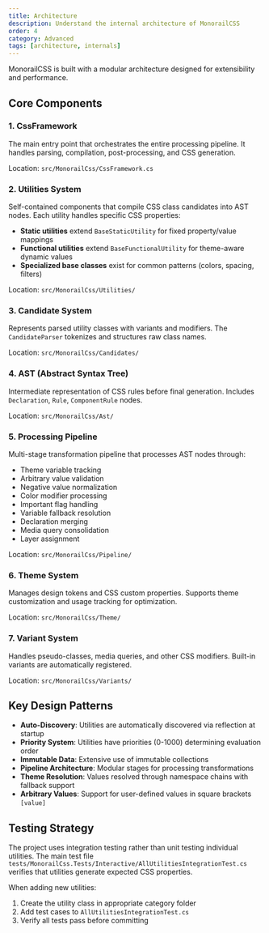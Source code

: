 ```yaml
---
title: Architecture
description: Understand the internal architecture of MonorailCSS
order: 4
category: Advanced
tags: [architecture, internals]
---
```


MonorailCSS is built with a modular architecture designed for extensibility and performance.

## Core Components

### 1. CssFramework

The main entry point that orchestrates the entire processing pipeline. It handles parsing, compilation, post-processing, and CSS generation.

Location: `src/MonorailCss/CssFramework.cs`

### 2. Utilities System

Self-contained components that compile CSS class candidates into AST nodes. Each utility handles specific CSS properties:

- **Static utilities** extend `BaseStaticUtility` for fixed property/value mappings
- **Functional utilities** extend `BaseFunctionalUtility` for theme-aware dynamic values
- **Specialized base classes** exist for common patterns (colors, spacing, filters)

Location: `src/MonorailCss/Utilities/`

### 3. Candidate System

Represents parsed utility classes with variants and modifiers. The `CandidateParser` tokenizes and structures raw class names.

Location: `src/MonorailCss/Candidates/`

### 4. AST (Abstract Syntax Tree)

Intermediate representation of CSS rules before final generation. Includes `Declaration`, `Rule`, `ComponentRule` nodes.

Location: `src/MonorailCss/Ast/`

### 5. Processing Pipeline

Multi-stage transformation pipeline that processes AST nodes through:

- Theme variable tracking
- Arbitrary value validation
- Negative value normalization
- Color modifier processing
- Important flag handling
- Variable fallback resolution
- Declaration merging
- Media query consolidation
- Layer assignment

Location: `src/MonorailCss/Pipeline/`

### 6. Theme System

Manages design tokens and CSS custom properties. Supports theme customization and usage tracking for optimization.

Location: `src/MonorailCss/Theme/`

### 7. Variant System

Handles pseudo-classes, media queries, and other CSS modifiers. Built-in variants are automatically registered.

Location: `src/MonorailCss/Variants/`

## Key Design Patterns

- **Auto-Discovery**: Utilities are automatically discovered via reflection at startup
- **Priority System**: Utilities have priorities (0-1000) determining evaluation order
- **Immutable Data**: Extensive use of immutable collections
- **Pipeline Architecture**: Modular stages for processing transformations
- **Theme Resolution**: Values resolved through namespace chains with fallback support
- **Arbitrary Values**: Support for user-defined values in square brackets `[value]`

## Testing Strategy

The project uses integration testing rather than unit testing individual utilities. The main test file `tests/MonorailCss.Tests/Interactive/AllUtilitiesIntegrationTest.cs` verifies that utilities generate expected CSS properties.

When adding new utilities:
1. Create the utility class in appropriate category folder
2. Add test cases to `AllUtilitiesIntegrationTest.cs`
3. Verify all tests pass before committing
